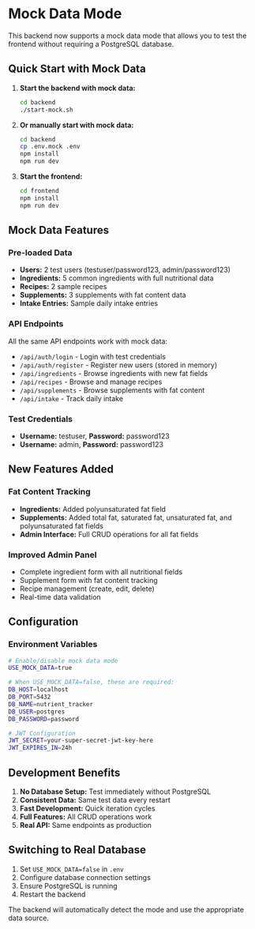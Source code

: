 # Mock Data Mode

This backend now supports a mock data mode that allows you to test the frontend without requiring a PostgreSQL database.

## Quick Start with Mock Data

1. **Start the backend with mock data:**
   ```bash
   cd backend
   ./start-mock.sh
   ```

2. **Or manually start with mock data:**
   ```bash
   cd backend
   cp .env.mock .env
   npm install
   npm run dev
   ```

3. **Start the frontend:**
   ```bash
   cd frontend
   npm install
   npm run dev
   ```

## Mock Data Features

### Pre-loaded Data
- **Users:** 2 test users (testuser/password123, admin/password123)
- **Ingredients:** 5 common ingredients with full nutritional data
- **Recipes:** 2 sample recipes
- **Supplements:** 3 supplements with fat content data
- **Intake Entries:** Sample daily intake entries

### API Endpoints
All the same API endpoints work with mock data:
- `/api/auth/login` - Login with test credentials
- `/api/auth/register` - Register new users (stored in memory)
- `/api/ingredients` - Browse ingredients with new fat fields
- `/api/recipes` - Browse and manage recipes
- `/api/supplements` - Browse supplements with fat content
- `/api/intake` - Track daily intake

### Test Credentials
- **Username:** testuser, **Password:** password123
- **Username:** admin, **Password:** password123

## New Features Added

### Fat Content Tracking
- **Ingredients:** Added polyunsaturated fat field
- **Supplements:** Added total fat, saturated fat, unsaturated fat, and polyunsaturated fat fields
- **Admin Interface:** Full CRUD operations for all fat fields

### Improved Admin Panel
- Complete ingredient form with all nutritional fields
- Supplement form with fat content tracking
- Recipe management (create, edit, delete)
- Real-time data validation

## Configuration

### Environment Variables
```bash
# Enable/disable mock data mode
USE_MOCK_DATA=true

# When USE_MOCK_DATA=false, these are required:
DB_HOST=localhost
DB_PORT=5432
DB_NAME=nutrient_tracker
DB_USER=postgres
DB_PASSWORD=password

# JWT Configuration
JWT_SECRET=your-super-secret-jwt-key-here
JWT_EXPIRES_IN=24h
```

## Development Benefits

1. **No Database Setup:** Test immediately without PostgreSQL
2. **Consistent Data:** Same test data every restart
3. **Fast Development:** Quick iteration cycles
4. **Full Features:** All CRUD operations work
5. **Real API:** Same endpoints as production

## Switching to Real Database

1. Set `USE_MOCK_DATA=false` in `.env`
2. Configure database connection settings
3. Ensure PostgreSQL is running
4. Restart the backend

The backend will automatically detect the mode and use the appropriate data source.
